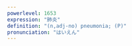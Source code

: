 ```yaml
---
powerlevel: 1653
expression: "肺炎"
definition: "(n,adj-no) pneumonia; (P)"
pronunciation: "はいえん"
---
```


